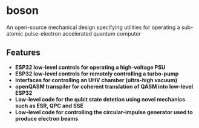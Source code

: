 # boson
An open-source mechanical design specifying utilities for operating a sub-atomic pulse-electron accelerated quantum computer

## Features

- **ESP32 low-level controls for operating a high-voltage PSU**
- **ESP32 low-level controls for remotely controlling a turbo-pump**
- **Interfaces for controlling an UHV chamber (ultra-high vacuum)**
- **openQASM transpiler for coherent translation of QASM into low-level ESP32**
- **Low-level code for the qubit state detetion using novel mechanics such as ESR, QPC and SSE**
- **Low-level code for controlling the circular-impulse generator used to produce electron beams**
